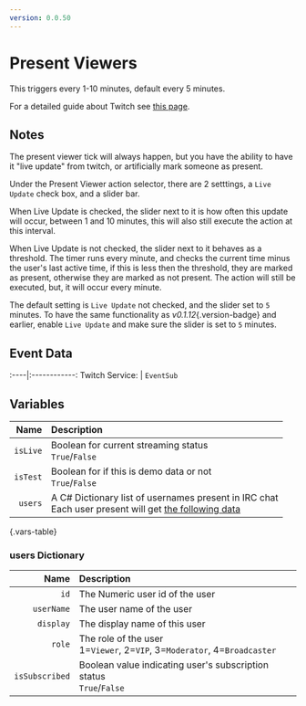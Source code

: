 ```yaml
---
version: 0.0.50
---
```


# Present Viewers
This triggers every 1-10 minutes, default every 5 minutes.

For a detailed guide about Twitch see [this page](/Platforms/Twitch).

## Notes
The present viewer tick will always happen, but you have the ability to have it "live update" from twitch, or artificially mark someone as present.

Under the Present Viewer action selector, there are 2 setttings, a `Live Update` check box, and a slider bar.

When Live Update is checked, the slider next to it is how often this update will occur, between 1 and 10 minutes, this will also still execute the action at this interval.

When Live Update is not checked, the slider next to it behaves as a threshold. The timer runs every minute, and checks the current time minus the user's last active time, if this is less then the threshold, they are marked as present, otherwise they are marked as not present.  The action will still be executed, but, it will occur every minute.

The default setting is `Live Update` not checked, and the slider set to `5` minutes.  To have the same functionality as *v0.1.12*{.version-badge} and earlier, enable `Live Update` and make sure the slider is set to `5` minutes.

## Event Data
:----|:------------:
Twitch Service: | `EventSub`

## Variables
Name | Description
----:|:------------
`isLive` | Boolean for current streaming status <br> `True`/`False` 
`isTest` | Boolean for if this is demo data or not <br> `True`/`False` 
`users` | A C# Dictionary list of usernames present in IRC chat <br> Each user present will get [the following data](#users-dictionary)
{.vars-table}

### users Dictionary
Name | Description
----:|:------------
`id` | The Numeric user id of the user
`userName` | The user name of the user
`display` | The display name of this user
`role` | The role of the user <br> 1=`Viewer`, 2=`VIP`, 3=`Moderator`, 4=`Broadcaster`
`isSubscribed` | Boolean value indicating user's subscription status <br> `True`/`False` 
